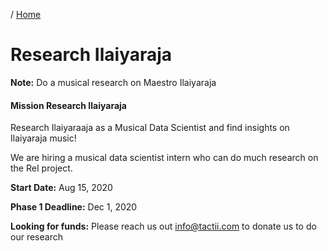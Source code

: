 / [Home](index.md)

# Research Ilaiyaraja

**Note:** Do a musical research on Maestro Ilaiyaraja




#### Mission Research Ilaiyaraja 

Research Ilaiyaraaja as a Musical Data Scientist and find insights on Ilaiyaraja music!

We are hiring a musical data scientist intern who can do much research on the ReI project.

**Start Date:**
Aug 15, 2020

**Phase 1 Deadline:**
Dec 1, 2020

**Looking for funds:**
Please reach us out info@tactii.com to donate us to do our research

